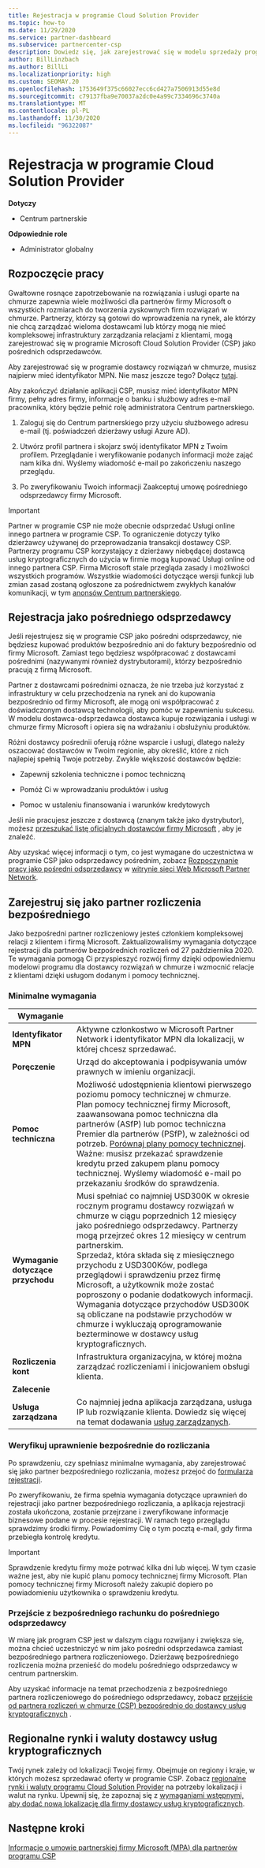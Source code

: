 ```yaml
---
title: Rejestracja w programie Cloud Solution Provider
ms.topic: how-to
ms.date: 11/29/2020
ms.service: partner-dashboard
ms.subservice: partnercenter-csp
description: Dowiedz się, jak zarejestrować się w modelu sprzedaży programu Cloud Solution Provider (CSP), który jest najlepszy dla Twojej firmy, na przykład pośredni odsprzedawcę lub partnera bezpośredniego.
author: BillLinzbach
ms.author: BillLi
ms.localizationpriority: high
ms.custom: SEOMAY.20
ms.openlocfilehash: 1753649f375c66027ecc6cd427a7506913d55e8d
ms.sourcegitcommit: c79137fba9e70037a2dc0e4a99c7334696c3740a
ms.translationtype: MT
ms.contentlocale: pl-PL
ms.lasthandoff: 11/30/2020
ms.locfileid: "96322087"
---
```

# <a name="enroll-in-the-cloud-solution-provider-program"></a>Rejestracja w programie Cloud Solution Provider

**Dotyczy**

- Centrum partnerskie  

**Odpowiednie role**

- Administrator globalny

## <a name="get-started"></a>Rozpoczęcie pracy

Gwałtowne rosnące zapotrzebowanie na rozwiązania i usługi oparte na chmurze zapewnia wiele możliwości dla partnerów firmy Microsoft o wszystkich rozmiarach do tworzenia zyskownych firm rozwiązań w chmurze. Partnerzy, którzy są gotowi do wprowadzenia na rynek, ale którzy nie chcą zarządzać wieloma dostawcami lub którzy mogą nie mieć kompleksowej infrastruktury zarządzania relacjami z klientami, mogą zarejestrować się w programie Microsoft Cloud Solution Provider (CSP) jako pośrednich odsprzedawców.

Aby zarejestrować się w programie dostawcy rozwiązań w chmurze, musisz najpierw mieć identyfikator MPN. Nie masz jeszcze tego? Dołącz [tutaj](https://partner.microsoft.com/).

Aby zakończyć działanie aplikacji CSP, musisz mieć identyfikator MPN firmy, pełny adres firmy, informacje o banku i służbowy adres e-mail pracownika, który będzie pełnić rolę administratora Centrum partnerskiego.

1. Zaloguj się do Centrum partnerskiego przy użyciu służbowego adresu e-mail (tj. poświadczeń dzierżawy usługi Azure AD).

2. Utwórz profil partnera i skojarz swój identyfikator MPN z Twoim profilem.
Przeglądanie i weryfikowanie podanych informacji może zająć nam kilka dni. Wyślemy wiadomość e-mail po zakończeniu naszego przeglądu.

3. Po zweryfikowaniu Twoich informacji Zaakceptuj umowę pośredniego odsprzedawcy firmy Microsoft.

> [!IMPORTANT]  
> Partner w programie CSP nie może obecnie odsprzedać Usługi online innego partnera w programie CSP. To ograniczenie dotyczy tylko dzierżawcy używanej do przeprowadzania transakcji dostawcy CSP. Partnerzy programu CSP korzystający z dzierżawy niebędącej dostawcą usług kryptograficznych do użycia w firmie mogą kupować Usługi online od innego partnera CSP. Firma Microsoft stale przegląda zasady i możliwości wszystkich programów. Wszystkie wiadomości dotyczące wersji funkcji lub zmian zasad zostaną ogłoszone za pośrednictwem zwykłych kanałów komunikacji, w tym [anonsów Centrum partnerskiego](announcements/index.md).

## <a name="enroll-as-an-indirect-reseller"></a>Rejestracja jako pośredniego odsprzedawcy

Jeśli rejestrujesz się w programie CSP jako pośredni odsprzedawcy, nie będziesz kupować produktów bezpośrednio ani do faktury bezpośrednio od firmy Microsoft. Zamiast tego będziesz współpracować z dostawcami pośrednimi (nazywanymi również dystrybutorami), którzy bezpośrednio pracują z firmą Microsoft.

Partner z dostawcami pośrednimi oznacza, że nie trzeba już korzystać z infrastruktury w celu przechodzenia na rynek ani do kupowania bezpośrednio od firmy Microsoft, ale mogą oni współpracować z doświadczonym dostawcą technologii, aby pomóc w zapewnieniu sukcesu. W modelu dostawca-odsprzedawca dostawca kupuje rozwiązania i usługi w chmurze firmy Microsoft i opiera się na wdrażaniu i obsłużyniu produktów.

Różni dostawcy pośrednii oferują różne wsparcie i usługi, dlatego należy oszacować dostawców w Twoim regionie, aby określić, które z nich najlepiej spełnią Twoje potrzeby. Zwykle większość dostawców będzie:

- Zapewnij szkolenia techniczne i pomoc techniczną

- Pomóż Ci w wprowadzaniu produktów i usług

- Pomoc w ustaleniu finansowania i warunków kredytowych

Jeśli nie pracujesz jeszcze z dostawcą (znanym także jako dystrybutor), możesz [przeszukać listę oficjalnych dostawców firmy Microsoft](https://partnercenter.microsoft.com/partner/find-a-provider) , aby je znaleźć.

Aby uzyskać więcej informacji o tym, co jest wymagane do uczestnictwa w programie CSP jako odsprzedawcy pośrednim, zobacz [Rozpoczynanie pracy jako pośredni odsprzedawcy](https://partner.microsoft.com/cloud-solution-provider/whats-required) w [witrynie sieci Web Microsoft Partner Network](https://partner.microsoft.com/).

## <a name="enroll-as-a-direct-bill-partner"></a>Zarejestruj się jako partner rozliczenia bezpośredniego

Jako bezpośredni partner rozliczeniowy jesteś członkiem kompleksowej relacji z klientem i firmą Microsoft. Zaktualizowaliśmy wymagania dotyczące rejestracji dla partnerów bezpośrednich rozliczeń od 27 października 2020. Te wymagania pomogą Ci przyspieszyć rozwój firmy dzięki odpowiedniemu modelowi programu dla dostawcy rozwiązań w chmurze i wzmocnić relacje z klientami dzięki usługom dodanym i pomocy technicznej.  

### <a name="minimum-requirements"></a>Minimalne wymagania

|**Wymaganie**|                             |
|--------------------------------|--------------------------------------------------------------|
|**Identyfikator MPN**   |Aktywne członkostwo w Microsoft Partner Network i identyfikator MPN dla lokalizacji, w której chcesz sprzedawać.    |
|**Poręczenie**   |Urząd do akceptowania i podpisywania umów prawnych w imieniu organizacji.|
|**Pomoc techniczna**   |Możliwość udostępnienia klientowi pierwszego poziomu pomocy technicznej w chmurze. <br>Plan pomocy technicznej firmy Microsoft, zaawansowana pomoc techniczna dla partnerów (ASfP) lub pomoc techniczna Premier dla partnerów (PSfP), w zależności od potrzeb. [Porównaj plany pomocy technicznej](https://partner.microsoft.com/support/partnersupport).<br> Ważne: musisz przekazać sprawdzenie kredytu przed zakupem planu pomocy technicznej. Wyślemy wiadomość e-mail po przekazaniu środków do sprawdzenia. |
|**Wymaganie dotyczące przychodu**|Musi spełniać co najmniej USD300K w okresie rocznym programu dostawcy rozwiązań w chmurze w ciągu poprzednich 12 miesięcy jako pośredniego odsprzedawcy. Partnerzy mogą przejrzeć okres 12 miesięcy w centrum partnerskim.<br/>Sprzedaż, która składa się z miesięcznego przychodu z USD300Ków, podlega przeglądowi i sprawdzeniu przez firmę Microsoft, a użytkownik może zostać poproszony o podanie dodatkowych informacji. Wymagania dotyczące przychodów USD300K są obliczane na podstawie przychodów w chmurze i wykluczają oprogramowanie bezterminowe w dostawcy usług kryptograficznych.|
|**Rozliczenia kont** |Infrastruktura organizacyjna, w której można zarządzać rozliczeniami i inicjowaniem obsługi klienta.|
|**Zalecenie**|             |
|**Usługa zarządzana**   |Co najmniej jedna aplikacja zarządzana, usługa IP lub rozwiązanie klienta. Dowiedz się więcej na temat dodawania [usług zarządzanych](https://partner.microsoft.com/business-opportunities/managed-services-provider).|

### <a name="verify-direct-bill-eligibility"></a>Weryfikuj uprawnienie bezpośrednie do rozliczania

Po sprawdzeniu, czy spełniasz minimalne wymagania, aby zarejestrować się jako partner bezpośredniego rozliczania, możesz przejoć do [formularza rejestracji](https://partner.microsoft.com/pcv/register/joinnow/enrollmentwelcome/Reseller/migrate?cloudInstance=Global).

Po zweryfikowaniu, że firma spełnia wymagania dotyczące uprawnień do rejestracji jako partner bezpośredniego rozliczania, a aplikacja rejestracji została ukończona, zostanie przejrzane i zweryfikowane informacje biznesowe podane w procesie rejestracji. W ramach tego przeglądu sprawdzimy środki firmy. Powiadomimy Cię o tym pocztą e-mail, gdy firma przebiegła kontrolę kredytu.
>[!IMPORTANT]
>Sprawdzenie kredytu firmy może potrwać kilka dni lub więcej. W tym czasie ważne jest, aby nie kupić planu pomocy technicznej firmy Microsoft. Plan pomocy technicznej firmy Microsoft należy zakupić dopiero po powiadomieniu użytkownika o sprawdzeniu kredytu.

### <a name="transition-from-direct-bill-to-indirect-reseller"></a>Przejście z bezpośredniego rachunku do pośredniego odsprzedawcy

W miarę jak program CSP jest w dalszym ciągu rozwijany i zwiększa się, można chcieć uczestniczyć w nim jako pośredni odsprzedawca zamiast bezpośredniego partnera rozliczeniowego. Dzierżawę bezpośredniego rozliczenia można przenieść do modelu pośredniego odsprzedawcy w centrum partnerskim.

Aby uzyskać informacje na temat przechodzenia z bezpośredniego partnera rozliczeniowego do pośredniego odsprzedawcy, zobacz [przejście od partnera rozliczeń w chmurze (CSP) bezpośrednio do dostawcy usług kryptograficznych](transition-direct-to-indirect.md) .

## <a name="csp-regional-markets-and-currencies"></a>Regionalne rynki i waluty dostawcy usług kryptograficznych

Twój rynek zależy od lokalizacji Twojej firmy. Obejmuje on regiony i kraje, w których możesz sprzedawać oferty w programie CSP. Zobacz [regionalne rynki i waluty programu Cloud Solution Provider](regional-authorization-overview.md) na potrzeby lokalizacji i walut na rynku.
Upewnij się, że zapoznaj się z [wymaganiami wstępnymi, aby dodać nową lokalizację dla firmy dostawcy usług kryptograficznych](manage-locations.md).

## <a name="next-steps"></a>Następne kroki

[Informacje o umowie partnerskiej firmy Microsoft (MPA) dla partnerów programu CSP](microsoft-partner-agreement.md)
